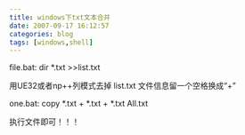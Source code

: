 ```yaml
---
title: windows下txt文本合并
date: 2007-09-17 16:12:57
categories: blog
tags: [windows,shell]
--- 
```


file.bat:  dir *.txt >>list.txt

用UE32或者np++列模式去掉 list.txt 文件信息留一个空格换成“+”

one.bat:   copy *.txt + *.txt + *.txt All.txt

执行文件即可！！！